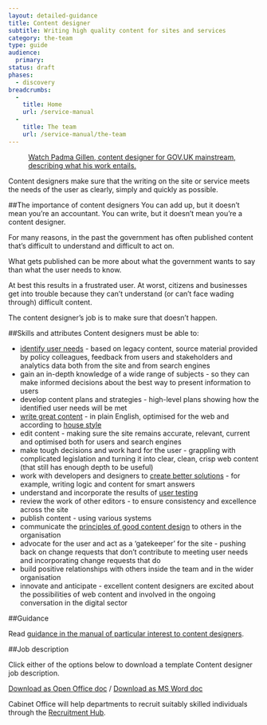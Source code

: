 ```yaml
---
layout: detailed-guidance
title: Content designer
subtitle: Writing high quality content for sites and services
category: the-team
type: guide
audience:
  primary:
status: draft
phases:
  - discovery
breadcrumbs:
  -
    title: Home
    url: /service-manual
  -
    title: The team
    url: /service-manual/the-team
---
```


<figure class="media-player-wrapper video"><a href="https://www.youtube.com/watch?v=kUlL1AU_CO0">Watch Padma Gillen, content designer for GOV.UK mainstream, describing what his work entails.</a></figure>

Content designers make sure that the writing on the site or service meets the needs of the user as clearly, simply and quickly as possible.

##The importance of content designers
You can add up, but it doesn’t mean you’re an accountant. You can write, but it doesn’t mean you’re a content designer.

For many reasons, in the past the government has often published content that’s difficult to understand and difficult to act on.

What gets published can be more about what the government wants to say than what the user needs to know.

At best this results in a frustrated user. At worst, citizens and businesses get into trouble because they can’t understand (or can’t face wading through) difficult content.

The content designer’s job is to make sure that doesn’t happen.

##Skills and attributes
Content designers must be able to:

- [identify user needs](/service-manual/users) - based on legacy content, source material provided by policy colleagues, feedback from users and stakeholders and analytics data both from the site and from search engines
- gain an in-depth knowledge of a wide range of subjects - so they can make informed decisions about the best way to present information to users
- develop content plans and strategies - high-level plans showing how the identified user needs will be met
- [write great content](/service-manual/user-centered-design/writing-government-services.html) - in plain English, optimised for the web and according to [house style](/designprinciples/styleguide#style-guide)
- edit content - making sure the site remains accurate, relevant, current and optimised both for users and search engines
- make tough decisions and work hard for the user - grappling with complicated legislation and turning it into clear, clean, crisp web content (that still has enough depth to be useful)
- work with developers and designers to [create better solutions](http://digital.cabinetoffice.gov.uk/2012/11/05/tools-over-content/) - for example, writing logic and content for smart answers
- understand and incorporate the results of [user testing](/service-manual/user-centered-design/introduction-to-user-research.html)
- review the work of other editors - to ensure consistency and excellence across the site
- publish content - using various systems
- communicate the [principles of good content design](/designprinciples/styleguide) to others in the organisation
- advocate for the user and act as a ‘gatekeeper’ for the site - pushing back on change requests that don’t contribute to meeting user needs and incorporating change requests that do
- build positive relationships with others inside the team and in the wider organisation
- innovate and anticipate - excellent content designers are excited about the possibilities of web content and involved in the ongoing conversation in the digital sector

##Guidance

Read [guidance in the manual of particular interest to content designers](/service-manual/designers).

##Job description

Click either of the options below to download a template Content designer job description.

[Download as Open Office doc](/service-manual/the-team/recruitment/Contentdesigners-generic-SM.odt) / [Download as MS Word doc](/service-manual/the-team/recruitment/Contentdesigners-generic.docx)

Cabinet Office will help departments to recruit suitably skilled individuals through the [Recruitment Hub](/service-manual/the-team/recruitment/hub.html).
